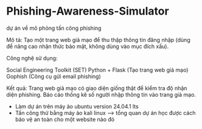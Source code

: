 # Phishing-Awareness-Simulator
dự án về mô phỏng tấn công phishing

Mô tả:
Tạo một trang web giả mạo để thu thập thông tin đăng nhập (dùng để nâng cao nhận thức bảo mật, không dùng vào mục đích xấu).

Công nghệ sử dụng:

Social Engineering Toolkit (SET)
Python + Flask (Tạo trang web giả mạo)
Gophish (Công cụ gửi email phishing)

Kết quả:
Trang web giả mạo có giao diện giống thật để kiểm tra độ nhận diện phishing.
Báo cáo thống kê số người nhập thông tin vào trang giả mạo.

- Làm dự án trên máy ảo ubuntu version 24.04.1 lts
- Tấn công thử bằng máy ảo kali linux
  --> tổng quan dự án học được cách bảo vệ an toàn cho một website nào đó 
